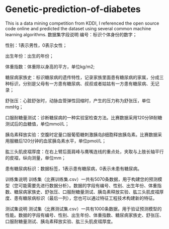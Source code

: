 # Genetic-prediction-of-diabetes
This is a data mining competition from KDDI, I referenced the open source code online and predicted the dataset using several common machine learning algorithms.
数据集字段说明
编号：标识个体身份的数字；

性别：1表示男性，0表示女性；

出生年份：出生的年份；

体重指数：体重除以身高的平方，单位kg/m2;

糖尿病家族史：标识糖尿病的遗传特性，记录家族里面患有糖尿病的家属，分成三种标识，分别是父母有一方患有糖尿病、叔叔或者姑姑有一方患有糖尿病、无记录；

舒张压：心脏舒张时，动脉血管弹性回缩时，产生的压力称为舒张压，单位mmHg；

口服耐糖量测试：诊断糖尿病的一种实验室检查方法。比赛数据采用120分钟耐糖测试后的血糖值，单位mmol/L；

胰岛素释放实验：空腹时定量口服葡萄糖刺激胰岛β细胞释放胰岛素。比赛数据采用服糖后120分钟的血浆胰岛素水平，单位pmol/L；

肱三头肌皮褶厚度：在右上臂后面肩峰与鹰嘴连线的重点处，夹取与上肢长轴平行的皮褶，纵向测量，单位mm；

患有糖尿病标识：数据标签，1表示患有糖尿病，0表示未患有糖尿病。

训练集说明
训练集（比赛训练集.csv）一共有5070条数据，用于构建您的预测模型（您可能需要先进行数据分析）。数据的字段有编号、性别、出生年份、体重指数、糖尿病家族史、舒张压、口服耐糖量测试、胰岛素释放实验、肱三头肌皮褶厚度、患有糖尿病标识（最后一列），您也可以通过特征工程技术构建新的特征。

测试集说明
测试集（比赛测试集.csv）一共有1000条数据，用于验证预测模型的性能。数据的字段有编号、性别、出生年份、体重指数、糖尿病家族史、舒张压、口服耐糖量测试、胰岛素释放实验、肱三头肌皮褶厚度。
